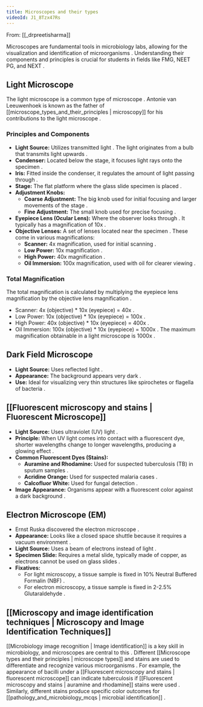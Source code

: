 ```yaml
---
title: Microscopes and their types
videoId: J1_8Tzx47Rs
---
```


From: [[_drpreetisharma]] <br/> 

Microscopes are fundamental tools in microbiology labs, allowing for the visualization and identification of microorganisms <a class="yt-timestamp" data-t="01:12:00"></a> <a class="yt-timestamp" data-t="01:17:00"></a>. Understanding their components and principles is crucial for students in fields like FMG, NEET PG, and NEXT <a class="yt-timestamp" data-t="00:00:09"></a>.

## Light Microscope
The light microscope is a common type of microscope <a class="yt-timestamp" data-t="01:29:10"></a>. Antonie van Leeuwenhoek is known as the father of [[microscope_types_and_their_principles | microscopy]] for his contributions to the light microscope <a class="yt-timestamp" data-t="07:54:00"></a> <a class="yt-timestamp" data-t="07:55:00"></a> <a class="yt-timestamp" data-t="08:00:00"></a>.

### Principles and Components
*   **Light Source:** Utilizes transmitted light <a class="yt-timestamp" data-t="01:09:40"></a> <a class="yt-timestamp" data-t="01:15:00"></a> <a class="yt-timestamp" data-t="01:17:00"></a>. The light originates from a bulb that transmits light upwards <a class="yt-timestamp" data-t="01:29:10"></a> <a class="yt-timestamp" data-t="01:51:00"></a>.
*   **Condenser:** Located below the stage, it focuses light rays onto the specimen <a class="yt-timestamp" data-t="01:35:00"></a> <a class="yt-timestamp" data-t="01:40:00"></a>.
*   **Iris:** Fitted inside the condenser, it regulates the amount of light passing through <a class="yt-timestamp" data-t="01:42:00"></a> <a class="yt-timestamp" data-t="01:44:00"></a>.
*   **Stage:** The flat platform where the glass slide specimen is placed <a class="yt-timestamp" data-t="01:46:00"></a> <a class="yt-timestamp" data-t="01:50:00"></a>.
*   **Adjustment Knobs:**
    *   **Coarse Adjustment:** The big knob used for initial focusing and larger movements of the stage <a class="yt-timestamp" data-t="01:54:00"></a> <a class="yt-timestamp" data-t="02:08:00"></a>.
    *   **Fine Adjustment:** The small knob used for precise focusing <a class="yt-timestamp" data-t="02:13:00"></a>.
*   **Eyepiece Lens (Ocular Lens):** Where the observer looks through <a class="yt-timestamp" data-t="02:27:00"></a>. It typically has a magnification of 10x <a class="yt-timestamp" data-t="02:37:00"></a>.
*   **Objective Lenses:** A set of lenses located near the specimen <a class="yt-timestamp" data-t="02:59:00"></a>. These come in various magnifications:
    *   **Scanner:** 4x magnification, used for initial scanning <a class="yt-timestamp" data-t="03:07:00"></a>.
    *   **Low Power:** 10x magnification <a class="yt-timestamp" data-t="03:18:00"></a>.
    *   **High Power:** 40x magnification <a class="yt-timestamp" data-t="03:22:00"></a>.
    *   **Oil Immersion:** 100x magnification, used with oil for clearer viewing <a class="yt-timestamp" data-t="03:26:00"></a>.

### Total Magnification
The total magnification is calculated by multiplying the eyepiece lens magnification by the objective lens magnification <a class="yt-timestamp" data-t="03:39:00"></a>.
*   Scanner: 4x (objective) * 10x (eyepiece) = 40x <a class="yt-timestamp" data-t="03:41:00"></a>.
*   Low Power: 10x (objective) * 10x (eyepiece) = 100x <a class="yt-timestamp" data-t="03:45:00"></a>.
*   High Power: 40x (objective) * 10x (eyepiece) = 400x <a class="yt-timestamp" data-t="03:50:00"></a>.
*   Oil Immersion: 100x (objective) * 10x (eyepiece) = 1000x <a class="yt-timestamp" data-t="03:55:00"></a>.
The maximum magnification obtainable in a light microscope is 1000x <a class="yt-timestamp" data-t="04:02:00"></a>.

## Dark Field Microscope
*   **Light Source:** Uses reflected light <a class="yt-timestamp" data-t="04:40:00"></a> <a class="yt-timestamp" data-t="04:49:00"></a> <a class="yt-timestamp" data-t="04:56:00"></a>.
*   **Appearance:** The background appears very dark <a class="yt-timestamp" data-t="04:42:00"></a>.
*   **Use:** Ideal for visualizing very thin structures like spirochetes or flagella of bacteria <a class="yt-timestamp" data-t="05:15:00"></a> <a class="yt-timestamp" data-t="05:22:00"></a>.

## [[Fluorescent microscopy and stains | Fluorescent Microscope]]
*   **Light Source:** Uses ultraviolet (UV) light <a class="yt-timestamp" data-t="05:37:00"></a>.
*   **Principle:** When UV light comes into contact with a fluorescent dye, shorter wavelengths change to longer wavelengths, producing a glowing effect <a class="yt-timestamp" data-t="06:21:00"></a> <a class="yt-timestamp" data-t="06:29:00"></a>.
*   **Common Fluorescent Dyes (Stains):**
    *   **Auramine and Rhodamine:** Used for suspected tuberculosis (TB) in sputum samples <a class="yt-timestamp" data-t="06:47:00"></a> <a class="yt-timestamp" data-t="06:53:00"></a> <a class="yt-timestamp" data-t="07:13:00"></a>.
    *   **Acridine Orange:** Used for suspected malaria cases <a class="yt-timestamp" data-t="07:01:00"></a> <a class="yt-timestamp" data-t="07:24:00"></a>.
    *   **Calcofluor White:** Used for fungal detection <a class="yt-timestamp" data-t="07:08:00"></a> <a class="yt-timestamp" data-t="07:15:00"></a>.
*   **Image Appearance:** Organisms appear with a fluorescent color against a dark background <a class="yt-timestamp" data-t="07:03:00"></a>.

## Electron Microscope (EM)
*   Ernst Ruska discovered the electron microscope <a class="yt-timestamp" data-t="08:11:00"></a> <a class="yt-timestamp" data-t="08:27:00"></a>.
*   **Appearance:** Looks like a closed space shuttle because it requires a vacuum environment <a class="yt-timestamp" data-t="08:38:00"></a> <a class="yt-timestamp" data-t="08:42:00"></a>.
*   **Light Source:** Uses a beam of electrons instead of light <a class="yt-timestamp" data-t="08:50:00"></a> <a class="yt-timestamp" data-t="09:09:00"></a>.
*   **Specimen Slide:** Requires a metal slide, typically made of copper, as electrons cannot be used on glass slides <a class="yt-timestamp" data-t="09:49:00"></a> <a class="yt-timestamp" data-t="10:02:00"></a>.
*   **Fixatives:**
    *   For light microscopy, a tissue sample is fixed in 10% Neutral Buffered Formalin (NBF) <a class="yt-timestamp" data-t="11:14:00"></a>.
    *   For electron microscopy, a tissue sample is fixed in 2-2.5% Glutaraldehyde <a class="yt-timestamp" data-t="11:28:00"></a>.

## [[Microscopy and image identification techniques | Microscopy and Image Identification Techniques]]
[[Microbiology image recognition | Image identification]] is a key skill in microbiology, and microscopes are central to this <a class="yt-timestamp" data-t="00:42:00"></a>. Different [[Microscope types and their principles | microscope types]] and stains are used to differentiate and recognize various microorganisms <a class="yt-timestamp" data-t="00:42:00"></a>. For example, the appearance of bacilli under a [[Fluorescent microscopy and stains | fluorescent microscope]] can indicate tuberculosis if [[Fluorescent microscopy and stains | auramine and rhodamine]] stains were used <a class="yt-timestamp" data-t="07:04:00"></a> <a class="yt-timestamp" data-t="07:15:00"></a>. Similarly, different stains produce specific color outcomes for [[pathology_and_microbiology_mcqs | microbial identification]] <a class="yt-timestamp" data-t="01:10:00"></a>.
